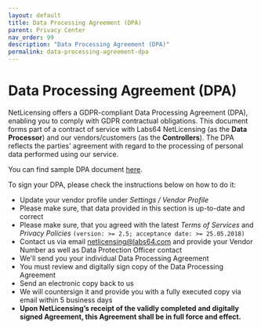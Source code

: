 ```yaml
---
layout: default
title: Data Processing Agreement (DPA)
parent: Privacy Center
nav_order: 99
description: "Data Processing Agreement (DPA)"
permalink: data-processing-agreement-dpa
---
```


Data Processing Agreement (DPA)
===============================

NetLicensing offers a GDPR-compliant Data Processing Agreement (DPA),
enabling you to comply with GDPR contractual obligations. This document
forms part of a contract of service with Labs64 NetLicensing (as the
**Data Processor**) and our vendors/customers (as the **Controllers**).
The DPA reflects the parties’ agreement with regard to the processing of
personal data performed using our service.

You can find sample DPA document
[here](assets/images/Labs64-NetLicensing-GDPR-DPA-V1.0_sample.pdf).

To sign your DPA, please check the instructions below on how to do it:

-   Update your vendor profile under *Settings / Vendor Profile*
-   Please make sure, that data provided in this section is up-to-date
    and correct
-   Please make sure, that you agreed with the latest *Terms of
    Services* and *Privacy Policies*
    `(version: >= 2.5; acceptance date: >= 25.05.2018)`
-   Contact us via email
    <a href="mailto:netlicensing@labs64.com" class="external-link">netlicensing@labs64.com</a>
    and provide your Vendor Number as well as Data Protection Officer
    contact
-   We'll send you your individual Data Processing Agreement
-   You must review and digitally sign copy of the Data Processing
    Agreement
-   Send an electronic copy back to us
-   We will countersign it and provide you with a fully executed copy
    via email within 5 business days
-   **Upon NetLicensing’s receipt of the validly completed and digitally
    signed Agreement, this Agreement shall be in full force and
    effect.**
